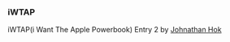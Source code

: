 ### iWTAP

iWTAP(i Want The Apple Powerbook) Entry 2 by [Johnathan Hok][1]

[1]: http://imusion.net "Imusion Studio"
